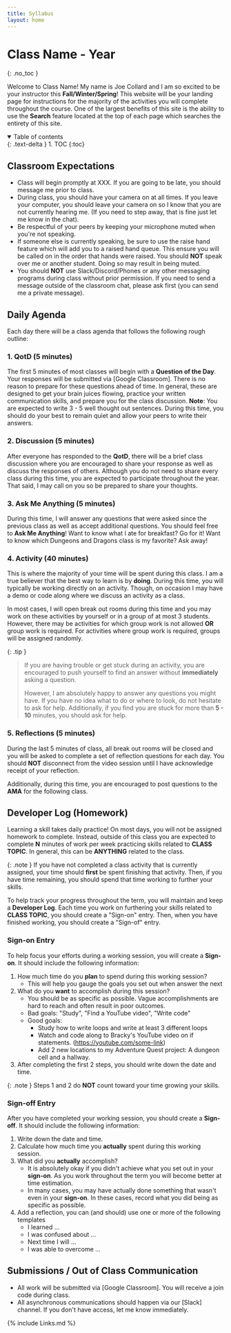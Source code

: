 ```yaml
---
title: Syllabus
layout: home
---
```


# Class Name - Year
{: .no_toc }

Welcome to Class Name! My name is Joe Collard and I am so excited to be your
instructor this **Fall/Winter/Spring**!   This website will be your landing page
for instructions for the majority of the activities you will complete throughout
the course. One of the largest benefits of this site is the ability to use the
**Search** feature located at the top of each page which searches the entirety
of this site.

<details open markdown="block">
  <summary>
    Table of contents
  </summary>
  {: .text-delta }
1. TOC
{:toc}
</details>

## Classroom Expectations

* Class will begin promptly at XXX. If you are going to be late, you should
  message me prior to class.
* During class, you should have your camera on at all times. If you leave your
  computer, you should leave your camera on so I know that you are not currently
  hearing me. (If you need to step away, that is fine just let me know in the chat).
* Be respectful of your peers by keeping your microphone muted when you're not
  speaking.
* If someone else is currently speaking, be sure to use the raise hand feature
  which will add you to a raised hand queue. This ensure you will be called on
  in the order that hands were raised. You should **NOT** speak over me or
  another student. Doing so may result in being muted.
* You should **NOT** use Slack/Discord/Phones or any other messaging programs during
  class without prior permission. If you need to send a message outside of the
  classroom chat, please ask first (you can send me a private message).

## Daily Agenda

Each day there will be a class agenda that follows the following rough outline:

### 1. QotD (5 minutes)

The first 5 minutes of most classes will begin with a **Question of the Day**.
Your responses will be submitted via [Google Classroom]. There is no reason to
prepare for these questions ahead of time. In general, these are designed to get
your brain juices flowing, practice your written communication skills, and
prepare you for the class discussion. **Note**: You are expected to write 3 - 5
well thought out sentences. During this time, you should do your best to remain
quiet and allow your peers to write their answers.

### 2. Discussion (5 minutes)

After everyone has responded to the **QotD**, there will be a brief class
discussion where you are encouraged to share your response as well as discuss
the responses of others. Although you do not need to share every class during
this time, you are expected to participate throughout the year. That said, I may
call on you so be prepared to share your thoughts.

### 3. Ask Me Anything (5 minutes)

During this time, I will answer any questions that were asked since the previous
class as well as accept additional questions. You should feel free to **Ask Me
Anything**! Want to know what I ate for breakfast? Go for it! Want to know which
Dungeons and Dragons class is my favorite? Ask away!

### 4. Activity (40 minutes)

This is where the majority of your time will be spent during this class. I am a
true believer that the best way to learn is by **doing**. During this time, you
will typically be working directly on an activity. Though, on occasion I may
have a demo or code along where we discuss an activity as a class.

In most cases, I will open break out rooms during this time and you may work on
these activities by yourself or in a group of at most 3 students. However, there
may be activities for which group work is not allowed **OR** group work is
required. For activities where group work is required, groups will be assigned
randomly.

{: .tip } 
> If you are having trouble or get stuck during an activity, you are encouraged
> to push yourself to find an answer without **immediately** asking a question. 
> 
> However, I am absolutely happy to answer any questions you might have. If you
> have no idea what to do or where to look, do not hesitate to ask for help.
> Additionally, if you find you are stuck for more than **5 - 10** minutes, you
> should ask for help.

### 5. Reflections (5 minutes)

During the last 5 minutes of class, all break out rooms will be closed and you
will be asked to complete a set of reflection questions for each day. You should
**NOT** disconnect from the video session until I have acknowledge receipt of
your reflection.

Additionally, during this time, you are encouraged to post questions to the
**AMA** for the following class.

## Developer Log (Homework)

Learning a skill takes daily practice! On most days, you will not be assigned
homework to complete. Instead, outside of this class you are expected to
complete **N** minutes of work per week practicing skills related to **CLASS
TOPIC**. In general, this can be **ANYTHING** related to the class.

{: .note } 
If you have not completed a class activity that is currently assigned, your time
should **first** be spent finishing that activity. Then, if you have time
remaining, you should spend that time working to further your skills.

To help track your progress throughout the term, you will maintain and keep
a **Developer Log**. Each time you work on furthering your skills related to
**CLASS TOPIC**, you should create a "Sign-on" entry. Then, when you have finished
working, you should create a "Sign-of" entry.

### Sign-on Entry

To help focus your efforts during a working session, you will create a
**Sign-on**. It should include the following information:

1. How much time do you **plan** to spend during this working session?
   * This will help you gauge the goals you set out when answer the next 
2. What do you **want** to accomplish during this session?
   * You should be as specific as possible. Vague accomplishments are hard to
     reach and often result in poor outcomes.
   * Bad goals: "Study", "Find a YouTube video", "Write code"
   * Good goals:
     * Study how to write loops and write at least 3 different loops  
     * Watch and code along to Bracky's YouTube video on if statements. (https://youtube.com/some-link)
     * Add 2 new locations to my Adventure Quest project: A dungeon cell and a hallway.
3. After completing the first 2 steps, you should write down the date and time.

{: .note }
Steps 1 and 2 do **NOT** count toward your time growing your skills.

### Sign-off Entry

After you have completed your working session, you should create a **Sign-off**.
It should include the following information:

1. Write down the date and time.
2. Calculate how much time you **actually** spent during this working session.
3. What did you **actually** accomplish?
   * It is absolutely okay if you didn't achieve what you set out in your
     **sign-on**. As you work throughout the term you will become better at time
     estimation.
   * In many cases, you may have actually done something that wasn't even in
     your **sign-on**. In these cases, record what you did being as specific as
     possible.
4. Add a reflection, you can (and should) use one or more of the following templates
    * I learned ...
    * I was confused about ...
    * Next time I will ...
    * I was able to overcome ...

## Submissions / Out of Class Communication

* All work will be submitted via [Google Classroom]. You will receive a join
  code during class.
* All asynchronous communications should happen via our [Slack] channel. If you
  don't have access, let me know immediately.


{% include Links.md %}